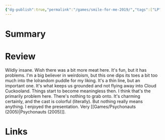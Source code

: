 ```yaml
---
{"dg-publish":true,"permalink":"/games/smile-for-me-2019/","tags":["LP"],"created":"2023-12-08","updated":"2024-04-08"}
---
```



# Summary

# Review

Wildly insane. Wish there was a bit more meat here. It's fun, but it has problems. I'm a big believer in weirdoism, but this one dips its toes a bit too much into the lolrandom puddle for my liking. It's a thin line, but an important one. It's what keeps us grounded and not flying away into Cloud Cuckooland. Things start to become meaningless then. I think that's the primarily problem here. There's nothing to grab onto. It's charming certainly, and the cast is colorful (literally). But nothing really means anything. I enjoyed the presentation. Very [[Games/Psychonauts (2005)\|Psychonauts (2005)]].

# Links
